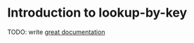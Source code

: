 # Introduction to lookup-by-key

TODO: write [great documentation](http://jacobian.org/writing/what-to-write/)

